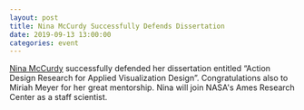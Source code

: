 ```yaml
---
layout: post
title: Nina McCurdy Successfully Defends Dissertation 
date: 2019-09-13 13:00:00
categories: event
---
```


[Nina McCurdy](http://www.sci.utah.edu/~nmccurdy/) successfully defended her dissertation entitled “Action Design Research for Applied Visualization Design”. Congratulations also to Miriah Meyer for her great mentorship. Nina will join NASA's Ames Research Center as a staff scientist.